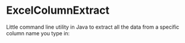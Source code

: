 # ExcelColumnExtract
Little command line utility in Java to extract all the data from a specific column name you type in:
